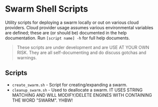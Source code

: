 # Swarm Shell Scripts

Utility scripts for deploying a swarm locally or out on various cloud providers.  Cloud provider usage assumes various environmental variables are defined; these are (or should be) documented in the help documentation.  Run `[script name] -h` for full help documents.

> These scripts are under development and are USE AT YOUR OWN RISK.  They are all self-documenting and do discuss gotchas and warnings.  

## Scripts

* `create_swarm.sh` - Script for creating/expanding a swarm.
* `cleanup_swarm.sh` - Used to deallocate a swarm.  IT USES STRING MATCHING AND WILL MODIFY/DELETE ENGINES WITH CONTAINING THE WORD "SWARM". YHBW!